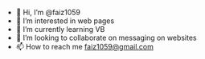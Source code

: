 - 👋 Hi, I’m @faiz1059
- 👀 I’m interested in web pages 
- 🌱 I’m currently learning VB
- 💞️ I’m looking to collaborate on messaging on websites 
- 📫 How to reach me faiz1059@gmail.com

<!---
faiz1059/faiz1059 is a ✨ special ✨ repository because its `README.md` (this file) appears on your GitHub profile.
You can click the Preview link to take a look at your changes.
--->
